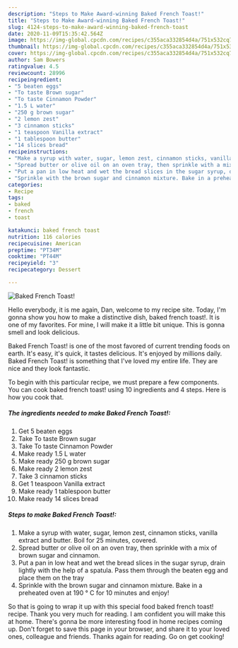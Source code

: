 ```yaml
---
description: "Steps to Make Award-winning Baked French Toast!"
title: "Steps to Make Award-winning Baked French Toast!"
slug: 4124-steps-to-make-award-winning-baked-french-toast
date: 2020-11-09T15:35:42.564Z
image: https://img-global.cpcdn.com/recipes/c355aca332854d4a/751x532cq70/baked-french-toast-recipe-main-photo.jpg
thumbnail: https://img-global.cpcdn.com/recipes/c355aca332854d4a/751x532cq70/baked-french-toast-recipe-main-photo.jpg
cover: https://img-global.cpcdn.com/recipes/c355aca332854d4a/751x532cq70/baked-french-toast-recipe-main-photo.jpg
author: Sam Bowers
ratingvalue: 4.5
reviewcount: 28996
recipeingredient:
- "5 beaten eggs"
- "To taste Brown sugar"
- "To taste Cinnamon Powder"
- "1.5 L water"
- "250 g brown sugar"
- "2 lemon zest"
- "3 cinnamon sticks"
- "1 teaspoon Vanilla extract"
- "1 tablespoon butter"
- "14 slices bread"
recipeinstructions:
- "Make a syrup with water, sugar, lemon zest, cinnamon sticks, vanilla extract and butter. Boil for 25 minutes, covered."
- "Spread butter or olive oil on an oven tray, then sprinkle with a mix of brown sugar and cinnamon."
- "Put a pan in low heat and wet the bread slices in the sugar syrup, drain lightly with the help of a spatula. Pass them through the beaten egg and place them on the tray"
- "Sprinkle with the brown sugar and cinnamon mixture. Bake in a preheated oven at 190 ° C for 10 minutes and enjoy!"
categories:
- Recipe
tags:
- baked
- french
- toast

katakunci: baked french toast 
nutrition: 116 calories
recipecuisine: American
preptime: "PT34M"
cooktime: "PT44M"
recipeyield: "3"
recipecategory: Dessert

---
```



![Baked French Toast!](https://img-global.cpcdn.com/recipes/c355aca332854d4a/751x532cq70/baked-french-toast-recipe-main-photo.jpg)

Hello everybody, it is me again, Dan, welcome to my recipe site. Today, I'm gonna show you how to make a distinctive dish, baked french toast!. It is one of my favorites. For mine, I will make it a little bit unique. This is gonna smell and look delicious.

Baked French Toast! is one of the most favored of current trending foods on earth. It's easy, it's quick, it tastes delicious. It's enjoyed by millions daily. Baked French Toast! is something that I've loved my entire life. They are nice and they look fantastic.




To begin with this particular recipe, we must prepare a few components. You can cook baked french toast! using 10 ingredients and 4 steps. Here is how you cook that.

<!--inarticleads1-->

##### The ingredients needed to make Baked French Toast!:

1. Get 5 beaten eggs
1. Take To taste Brown sugar
1. Take To taste Cinnamon Powder
1. Make ready 1.5 L water
1. Make ready 250 g brown sugar
1. Make ready 2 lemon zest
1. Take 3 cinnamon sticks
1. Get 1 teaspoon Vanilla extract
1. Make ready 1 tablespoon butter
1. Make ready 14 slices bread




<!--inarticleads2-->

##### Steps to make Baked French Toast!:

1. Make a syrup with water, sugar, lemon zest, cinnamon sticks, vanilla extract and butter. Boil for 25 minutes, covered.
1. Spread butter or olive oil on an oven tray, then sprinkle with a mix of brown sugar and cinnamon.
1. Put a pan in low heat and wet the bread slices in the sugar syrup, drain lightly with the help of a spatula. Pass them through the beaten egg and place them on the tray
1. Sprinkle with the brown sugar and cinnamon mixture. Bake in a preheated oven at 190 ° C for 10 minutes and enjoy!




So that is going to wrap it up with this special food baked french toast! recipe. Thank you very much for reading. I am confident you will make this at home. There's gonna be more interesting food in home recipes coming up. Don't forget to save this page in your browser, and share it to your loved ones, colleague and friends. Thanks again for reading. Go on get cooking!
